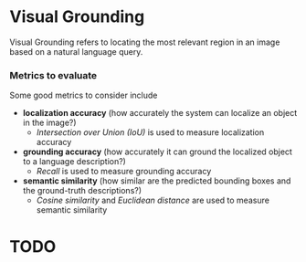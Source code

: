 # Visual Grounding

Visual Grounding refers to locating the most relevant region in an image based on a natural language query.

### Metrics to evaluate

Some good metrics to consider include

- **localization accuracy** (how accurately the system can localize an object in the image?)
    - *Intersection over Union (IoU)* is used to measure localization accuracy
- **grounding accuracy** (how accurately it can ground the localized object to a language description?)
    - *Recall* is used to measure grounding accuracy
- **semantic similarity** (how similar are the predicted bounding boxes and the ground-truth descriptions?)
    - *Cosine similarity* and *Euclidean distance* are used to measure semantic similarity

# TODO